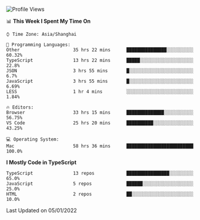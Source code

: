<!--START_SECTION:waka-->
![Profile Views](http://img.shields.io/badge/Profile%20Views-0-blue)

📊 **This Week I Spent My Time On** 

```text
⌚︎ Time Zone: Asia/Shanghai

💬 Programming Languages: 
Other                    35 hrs 22 mins      ███████████████░░░░░░░░░░   60.32% 
TypeScript               13 hrs 22 mins      █████░░░░░░░░░░░░░░░░░░░░   22.8% 
JSON                     3 hrs 55 mins       █░░░░░░░░░░░░░░░░░░░░░░░░   6.7% 
JavaScript               3 hrs 55 mins       █░░░░░░░░░░░░░░░░░░░░░░░░   6.69% 
LESS                     1 hr 4 mins         ░░░░░░░░░░░░░░░░░░░░░░░░░   1.84%

🔥 Editors: 
Browser                  33 hrs 15 mins      ██████████████░░░░░░░░░░░   56.75% 
VS Code                  25 hrs 20 mins      ██████████░░░░░░░░░░░░░░░   43.25%

💻 Operating System: 
Mac                      58 hrs 36 mins      █████████████████████████   100.0%

```

**I Mostly Code in TypeScript** 

```text
TypeScript               13 repos            ████████████████░░░░░░░░░   65.0% 
JavaScript               5 repos             ██████░░░░░░░░░░░░░░░░░░░   25.0% 
HTML                     2 repos             ██░░░░░░░░░░░░░░░░░░░░░░░   10.0%

```



 Last Updated on 05/01/2022
<!--END_SECTION:waka-->
